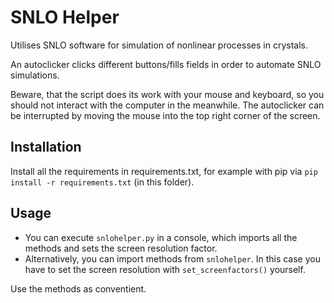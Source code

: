 # SNLO Helper

Utilises SNLO software for simulation of nonlinear processes in crystals.

An autoclicker clicks different buttons/fills fields in order to automate SNLO simulations.

Beware, that the script does its work with your mouse and keyboard, so you should not interact with the computer in the meanwhile.
The autoclicker can be interrupted by moving the mouse into the top right corner of the screen.


## Installation

Install all the requirements in requirements.txt, for example with pip via `pip install -r requirements.txt` (in this folder).


## Usage

- You can execute `snlohelper.py` in a console, which imports all the methods and sets the screen resolution factor.
- Alternatively, you can import methods from `snlohelper`. In this case you have to set the screen resolution with `set_screenfactors()` yourself.

Use the methods as conventient.
